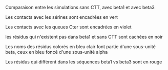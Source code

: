 Comparaison entre les simulations sans CTT, avec beta1 et avec beta3

Les contacts avec les sérines sont encadrées en vert

Les contacts avec les queues Cter sont encadrées en violet

les résidus qui n'existent pas dans beta1 et sans CTT sont cachées en noir 

Les noms des résidus colorés en bleu clair font partie d'une sous-unité beta, ceux en bleu foncé d'une sous-unité alpha


Les résidus qui différent dans les séquences beta1 vs beta3 sont en rouge 
